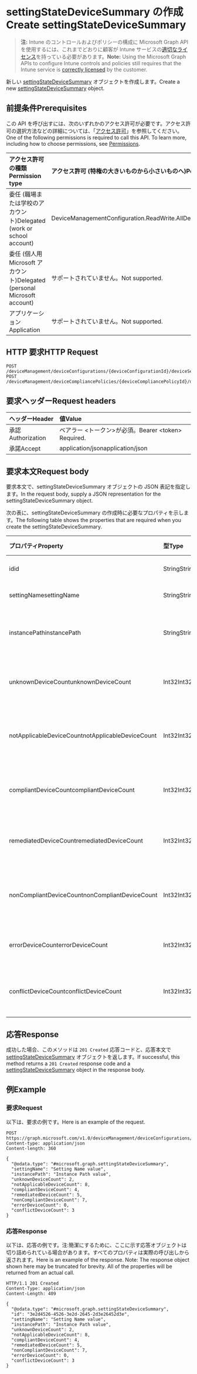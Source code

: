 # <a name="create-settingstatedevicesummary"></a><span data-ttu-id="e8fdd-101">settingStateDeviceSummary の作成</span><span class="sxs-lookup"><span data-stu-id="e8fdd-101">Create settingStateDeviceSummary</span></span>

> <span data-ttu-id="e8fdd-102">**注:** Intune のコントロールおよびポリシーの構成に Microsoft Graph API を使用するには、これまでどおりに顧客が Intune サービスの[適切なライセンス](https://go.microsoft.com/fwlink/?linkid=839381)を持っている必要があります。</span><span class="sxs-lookup"><span data-stu-id="e8fdd-102">**Note:** Using the Microsoft Graph APIs to configure Intune controls and policies still requires that the Intune service is [correctly licensed](https://go.microsoft.com/fwlink/?linkid=839381) by the customer.</span></span>

<span data-ttu-id="e8fdd-103">新しい [settingStateDeviceSummary](../resources/intune_deviceconfig_settingstatedevicesummary.md) オブジェクトを作成します。</span><span class="sxs-lookup"><span data-stu-id="e8fdd-103">Create a new [settingStateDeviceSummary](../resources/intune_deviceconfig_settingstatedevicesummary.md) object.</span></span>
## <a name="prerequisites"></a><span data-ttu-id="e8fdd-104">前提条件</span><span class="sxs-lookup"><span data-stu-id="e8fdd-104">Prerequisites</span></span>
<span data-ttu-id="e8fdd-p101">この API を呼び出すには、次のいずれかのアクセス許可が必要です。アクセス許可の選択方法などの詳細については、「[アクセス許可](../../../concepts/permissions_reference.md)」を参照してください。</span><span class="sxs-lookup"><span data-stu-id="e8fdd-p101">One of the following permissions is required to call this API. To learn more, including how to choose permissions, see [Permissions](../../../concepts/permissions_reference.md).</span></span>

|<span data-ttu-id="e8fdd-107">アクセス許可の種類</span><span class="sxs-lookup"><span data-stu-id="e8fdd-107">Permission type</span></span>|<span data-ttu-id="e8fdd-108">アクセス許可 (特権の大きいものから小さいものへ)</span><span class="sxs-lookup"><span data-stu-id="e8fdd-108">Permissions (from most to least privileged)</span></span>|
|:---|:---|
|<span data-ttu-id="e8fdd-109">委任 (職場または学校のアカウント)</span><span class="sxs-lookup"><span data-stu-id="e8fdd-109">Delegated (work or school account)</span></span>|<span data-ttu-id="e8fdd-110">DeviceManagementConfiguration.ReadWrite.All</span><span class="sxs-lookup"><span data-stu-id="e8fdd-110">DeviceManagementConfiguration.ReadWrite.All</span></span>|
|<span data-ttu-id="e8fdd-111">委任 (個人用 Microsoft アカウント)</span><span class="sxs-lookup"><span data-stu-id="e8fdd-111">Delegated (personal Microsoft account)</span></span>|<span data-ttu-id="e8fdd-112">サポートされていません。</span><span class="sxs-lookup"><span data-stu-id="e8fdd-112">Not supported.</span></span>|
|<span data-ttu-id="e8fdd-113">アプリケーション</span><span class="sxs-lookup"><span data-stu-id="e8fdd-113">Application</span></span>|<span data-ttu-id="e8fdd-114">サポートされていません。</span><span class="sxs-lookup"><span data-stu-id="e8fdd-114">Not supported.</span></span>|

## <a name="http-request"></a><span data-ttu-id="e8fdd-115">HTTP 要求</span><span class="sxs-lookup"><span data-stu-id="e8fdd-115">HTTP Request</span></span>
<!-- {
  "blockType": "ignored"
}
-->
``` http
POST /deviceManagement/deviceConfigurations/{deviceConfigurationId}/deviceSettingStateSummaries
POST /deviceManagement/deviceCompliancePolicies/{deviceCompliancePolicyId}/deviceSettingStateSummaries
```

## <a name="request-headers"></a><span data-ttu-id="e8fdd-116">要求ヘッダー</span><span class="sxs-lookup"><span data-stu-id="e8fdd-116">Request headers</span></span>
|<span data-ttu-id="e8fdd-117">ヘッダー</span><span class="sxs-lookup"><span data-stu-id="e8fdd-117">Header</span></span>|<span data-ttu-id="e8fdd-118">値</span><span class="sxs-lookup"><span data-stu-id="e8fdd-118">Value</span></span>|
|:---|:---|
|<span data-ttu-id="e8fdd-119">承認</span><span class="sxs-lookup"><span data-stu-id="e8fdd-119">Authorization</span></span>|<span data-ttu-id="e8fdd-120">ベアラー &lt;トークン&gt;が必須。</span><span class="sxs-lookup"><span data-stu-id="e8fdd-120">Bearer &lt;token&gt; Required.</span></span>|
|<span data-ttu-id="e8fdd-121">承諾</span><span class="sxs-lookup"><span data-stu-id="e8fdd-121">Accept</span></span>|<span data-ttu-id="e8fdd-122">application/json</span><span class="sxs-lookup"><span data-stu-id="e8fdd-122">application/json</span></span>|

## <a name="request-body"></a><span data-ttu-id="e8fdd-123">要求本文</span><span class="sxs-lookup"><span data-stu-id="e8fdd-123">Request body</span></span>
<span data-ttu-id="e8fdd-124">要求本文で、settingStateDeviceSummary オブジェクトの JSON 表記を指定します。</span><span class="sxs-lookup"><span data-stu-id="e8fdd-124">In the request body, supply a JSON representation for the settingStateDeviceSummary object.</span></span>

<span data-ttu-id="e8fdd-125">次の表に、settingStateDeviceSummary の作成時に必要なプロパティを示します。</span><span class="sxs-lookup"><span data-stu-id="e8fdd-125">The following table shows the properties that are required when you create the settingStateDeviceSummary.</span></span>

|<span data-ttu-id="e8fdd-126">プロパティ</span><span class="sxs-lookup"><span data-stu-id="e8fdd-126">Property</span></span>|<span data-ttu-id="e8fdd-127">型</span><span class="sxs-lookup"><span data-stu-id="e8fdd-127">Type</span></span>|<span data-ttu-id="e8fdd-128">説明</span><span class="sxs-lookup"><span data-stu-id="e8fdd-128">Description</span></span>|
|:---|:---|:---|
|<span data-ttu-id="e8fdd-129">id</span><span class="sxs-lookup"><span data-stu-id="e8fdd-129">id</span></span>|<span data-ttu-id="e8fdd-130">String</span><span class="sxs-lookup"><span data-stu-id="e8fdd-130">String</span></span>|<span data-ttu-id="e8fdd-131">エンティティのキー。</span><span class="sxs-lookup"><span data-stu-id="e8fdd-131">Key of the entity.</span></span>|
|<span data-ttu-id="e8fdd-132">settingName</span><span class="sxs-lookup"><span data-stu-id="e8fdd-132">settingName</span></span>|<span data-ttu-id="e8fdd-133">String</span><span class="sxs-lookup"><span data-stu-id="e8fdd-133">String</span></span>|<span data-ttu-id="e8fdd-134">設定の名前</span><span class="sxs-lookup"><span data-stu-id="e8fdd-134">Name of the setting</span></span>|
|<span data-ttu-id="e8fdd-135">instancePath</span><span class="sxs-lookup"><span data-stu-id="e8fdd-135">instancePath</span></span>|<span data-ttu-id="e8fdd-136">String</span><span class="sxs-lookup"><span data-stu-id="e8fdd-136">String</span></span>|<span data-ttu-id="e8fdd-137">設定の InstancePath の名前</span><span class="sxs-lookup"><span data-stu-id="e8fdd-137">Name of the InstancePath for the setting</span></span>|
|<span data-ttu-id="e8fdd-138">unknownDeviceCount</span><span class="sxs-lookup"><span data-stu-id="e8fdd-138">unknownDeviceCount</span></span>|<span data-ttu-id="e8fdd-139">Int32</span><span class="sxs-lookup"><span data-stu-id="e8fdd-139">Int32</span></span>|<span data-ttu-id="e8fdd-140">設定の不明なデバイスの数</span><span class="sxs-lookup"><span data-stu-id="e8fdd-140">Device Unkown count for the setting</span></span>|
|<span data-ttu-id="e8fdd-141">notApplicableDeviceCount</span><span class="sxs-lookup"><span data-stu-id="e8fdd-141">notApplicableDeviceCount</span></span>|<span data-ttu-id="e8fdd-142">Int32</span><span class="sxs-lookup"><span data-stu-id="e8fdd-142">Int32</span></span>|<span data-ttu-id="e8fdd-143">設定の該当しないデバイスの数</span><span class="sxs-lookup"><span data-stu-id="e8fdd-143">Device Not Applicable count for the setting</span></span>|
|<span data-ttu-id="e8fdd-144">compliantDeviceCount</span><span class="sxs-lookup"><span data-stu-id="e8fdd-144">compliantDeviceCount</span></span>|<span data-ttu-id="e8fdd-145">Int32</span><span class="sxs-lookup"><span data-stu-id="e8fdd-145">Int32</span></span>|<span data-ttu-id="e8fdd-146">設定の準拠しているデバイスの数</span><span class="sxs-lookup"><span data-stu-id="e8fdd-146">Device Compliant count for the setting</span></span>|
|<span data-ttu-id="e8fdd-147">remediatedDeviceCount</span><span class="sxs-lookup"><span data-stu-id="e8fdd-147">remediatedDeviceCount</span></span>|<span data-ttu-id="e8fdd-148">Int32</span><span class="sxs-lookup"><span data-stu-id="e8fdd-148">Int32</span></span>|<span data-ttu-id="e8fdd-149">設定の準拠しているデバイスの数</span><span class="sxs-lookup"><span data-stu-id="e8fdd-149">Device Compliant count for the setting</span></span>|
|<span data-ttu-id="e8fdd-150">nonCompliantDeviceCount</span><span class="sxs-lookup"><span data-stu-id="e8fdd-150">nonCompliantDeviceCount</span></span>|<span data-ttu-id="e8fdd-151">Int32</span><span class="sxs-lookup"><span data-stu-id="e8fdd-151">Int32</span></span>|<span data-ttu-id="e8fdd-152">設定の準拠していないデバイスの数</span><span class="sxs-lookup"><span data-stu-id="e8fdd-152">Device NonCompliant count for the setting</span></span>|
|<span data-ttu-id="e8fdd-153">errorDeviceCount</span><span class="sxs-lookup"><span data-stu-id="e8fdd-153">errorDeviceCount</span></span>|<span data-ttu-id="e8fdd-154">Int32</span><span class="sxs-lookup"><span data-stu-id="e8fdd-154">Int32</span></span>|<span data-ttu-id="e8fdd-155">設定のデバイス エラーの数</span><span class="sxs-lookup"><span data-stu-id="e8fdd-155">Device error count for the setting</span></span>|
|<span data-ttu-id="e8fdd-156">conflictDeviceCount</span><span class="sxs-lookup"><span data-stu-id="e8fdd-156">conflictDeviceCount</span></span>|<span data-ttu-id="e8fdd-157">Int32</span><span class="sxs-lookup"><span data-stu-id="e8fdd-157">Int32</span></span>|<span data-ttu-id="e8fdd-158">設定のデバイス競合エラーの数</span><span class="sxs-lookup"><span data-stu-id="e8fdd-158">Device conflict error count for the setting</span></span>|



## <a name="response"></a><span data-ttu-id="e8fdd-159">応答</span><span class="sxs-lookup"><span data-stu-id="e8fdd-159">Response</span></span>
<span data-ttu-id="e8fdd-160">成功した場合、このメソッドは `201 Created` 応答コードと、応答本文で [settingStateDeviceSummary](../resources/intune_deviceconfig_settingstatedevicesummary.md) オブジェクトを返します。</span><span class="sxs-lookup"><span data-stu-id="e8fdd-160">If successful, this method returns a `201 Created` response code and a [settingStateDeviceSummary](../resources/intune_deviceconfig_settingstatedevicesummary.md) object in the response body.</span></span>

## <a name="example"></a><span data-ttu-id="e8fdd-161">例</span><span class="sxs-lookup"><span data-stu-id="e8fdd-161">Example</span></span>
### <a name="request"></a><span data-ttu-id="e8fdd-162">要求</span><span class="sxs-lookup"><span data-stu-id="e8fdd-162">Request</span></span>
<span data-ttu-id="e8fdd-163">以下は、要求の例です。</span><span class="sxs-lookup"><span data-stu-id="e8fdd-163">Here is an example of the request.</span></span>
``` http
POST https://graph.microsoft.com/v1.0/deviceManagement/deviceConfigurations/{deviceConfigurationId}/deviceSettingStateSummaries
Content-type: application/json
Content-length: 360

{
  "@odata.type": "#microsoft.graph.settingStateDeviceSummary",
  "settingName": "Setting Name value",
  "instancePath": "Instance Path value",
  "unknownDeviceCount": 2,
  "notApplicableDeviceCount": 8,
  "compliantDeviceCount": 4,
  "remediatedDeviceCount": 5,
  "nonCompliantDeviceCount": 7,
  "errorDeviceCount": 0,
  "conflictDeviceCount": 3
}
```

### <a name="response"></a><span data-ttu-id="e8fdd-164">応答</span><span class="sxs-lookup"><span data-stu-id="e8fdd-164">Response</span></span>
<span data-ttu-id="e8fdd-p102">以下は、応答の例です。注:簡潔にするために、ここに示す応答オブジェクトは切り詰められている場合があります。すべてのプロパティは実際の呼び出しから返されます。</span><span class="sxs-lookup"><span data-stu-id="e8fdd-p102">Here is an example of the response. Note: The response object shown here may be truncated for brevity. All of the properties will be returned from an actual call.</span></span>
``` http
HTTP/1.1 201 Created
Content-Type: application/json
Content-Length: 409

{
  "@odata.type": "#microsoft.graph.settingStateDeviceSummary",
  "id": "3e2d4526-4526-3e2d-2645-2d3e26452d3e",
  "settingName": "Setting Name value",
  "instancePath": "Instance Path value",
  "unknownDeviceCount": 2,
  "notApplicableDeviceCount": 8,
  "compliantDeviceCount": 4,
  "remediatedDeviceCount": 5,
  "nonCompliantDeviceCount": 7,
  "errorDeviceCount": 0,
  "conflictDeviceCount": 3
}
```



